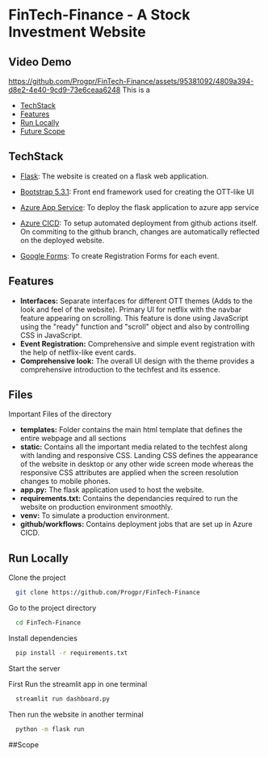 # FinTech-Finance - A Stock Investment Website

## Video Demo
https://github.com/Progpr/FinTech-Finance/assets/95381092/4809a394-d8e2-4e40-9cd9-73e6ceaa6248
This is a

+ [TechStack](#TechStack)
+ [Features](#Features)
+ [Run Locally](#Run-Locally)
+ [Future Scope](#Scope)


## TechStack

+ [Flask](https://flask.palletsprojects.com/en/3.0.x/): The website is created on a flask web application.

+ [Bootstrap 5.3.1](https://getbootstrap.com/docs/5.3/getting-started/introduction/): Front end framework used for creating the OTT-like UI
  
+ [Azure App Service](https://learn.microsoft.com/en-us/azure/app-service/quickstart-python?tabs=flask%2Cwindows%2Cazure-cli%2Cvscode-deploy%2Cdeploy-instructions-azportal%2Cterminal-bash%2Cdeploy-instructions-zip-azcli): To deploy the flask application to azure app service

+ [Azure CICD](https://learn.microsoft.com/en-us/azure/app-service/deploy-azure-pipelines?tabs=yaml): To setup automated deployment from github actions itself. On commiting to the github branch, changes are automatically reflected on the deployed website.

+ [Google Forms](https://www.google.com/forms/about/): To create Registration Forms for each event.
  
## Features
- **Interfaces:** Separate interfaces for different OTT themes (Adds to the look and feel of the website). Primary UI for netflix with the navbar feature appearing on scrolling. This feature is done using JavaScript using the "ready" function and "scroll" object and also by controlling CSS in JavaScript.
- **Event Registration:** Comprehensive and simple event registration with the help of netflix-like event cards.
- **Comprehensive look:** The overall UI design with the theme provides a comprehensive introduction to the techfest and its essence.


## Files
Important Files of the directory

- **templates:** Folder contains the main html template that defines the entire webpage and all sections
- **static:** Contains all the important media related to the techfest along with landing and responsive CSS. Landing CSS defines the appearance of the website in desktop or any other wide screen mode whereas the responsive CSS attributes are applied when the screen resolution changes to mobile phones.
- **app.py:** The flask application used to host the website.
- **requirements.txt:** Contains the dependancies required to run the website on production environment smoothly.
- **venv:** To simulate a production environment.
- **github/workflows:** Contains deployment jobs that are set up in Azure CICD.
  
## Run Locally

Clone the project

```bash
  git clone https://github.com/Progpr/FinTech-Finance
```

Go to the project directory

```bash
  cd FinTech-Finance
```

Install dependencies

```bash
  pip install -r requirements.txt
```

Start the server

First Run the streamlit app in one terminal
```bash
  streamlit run dashboard.py
```
Then run the website in another terminal
```bash
  python -m flask run
```

##Scope

